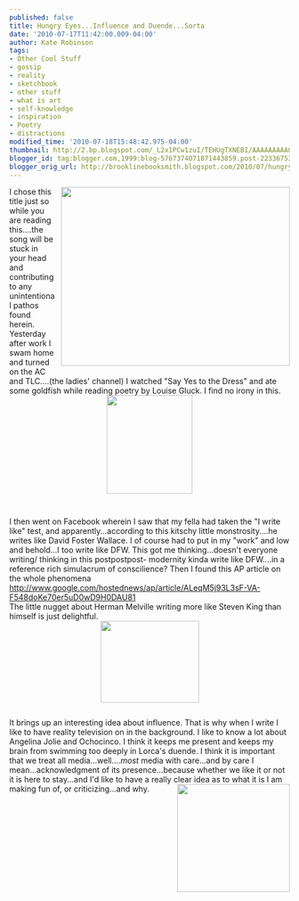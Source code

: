 ```yaml
---
published: false
title: Hungry Eyes...Influence and Duende...Sorta
date: '2010-07-17T11:42:00.009-04:00'
author: Kate Robinson
tags:
- Other Cool Stuff
- gossip
- reality
- sketchbook
- other stuff
- what is art
- self-knowledge
- inspiration
- Poetry
- distractions
modified_time: '2010-07-18T15:48:42.975-04:00'
thumbnail: http://2.bp.blogspot.com/_L2x1PCw1zuI/TEHUgTXNEBI/AAAAAAAAAGg/KHhzzHAOIZA/s72-c/musica_de-eric-carmen.jpg
blogger_id: tag:blogger.com,1999:blog-5767374071871443859.post-2233675346433512833
blogger_orig_url: http://brooklinebooksmith.blogspot.com/2010/07/hungry-eyesinfluence-and-duendesorta.html
---
```


<a href="http://2.bp.blogspot.com/_L2x1PCw1zuI/TEHUgTXNEBI/AAAAAAAAAGg/KHhzzHAOIZA/s1600/musica_de-eric-carmen.jpg"><img style="MARGIN: 0px 0px 10px 10px; WIDTH: 411px; FLOAT: right; HEIGHT: 321px; CURSOR: hand" id="BLOGGER_PHOTO_ID_5494906671787216914" border="0" alt="" src="http://2.bp.blogspot.com/_L2x1PCw1zuI/TEHUgTXNEBI/AAAAAAAAAGg/KHhzzHAOIZA/s320/musica_de-eric-carmen.jpg" /></a>I chose this title just so while you are reading this....the song will be stuck in your head and contributing to any unintentional pathos found herein. Yesterday after work I swam home and turned on the AC and TLC....(the ladies' channel) I watched "Say Yes to the Dress" and ate some goldfish while reading poetry by Louise Gluck. I find no irony in this.<img style="TEXT-ALIGN: center; MARGIN: 0px auto 10px; WIDTH: 154px; DISPLAY: block; HEIGHT: 177px; CURSOR: hand" id="BLOGGER_PHOTO_ID_5494906088311157250" border="0" alt="" src="http://3.bp.blogspot.com/_L2x1PCw1zuI/TEHT-Vvq8gI/AAAAAAAAAGI/-gsObFm9yuE/s320/1491928437_36b64cdfc5.jpg" /><br /><div><div><div>I then went on Facebook wherein I saw that my fella had taken the "I write like" test, and apparently...according to this kitschy little monstrosity....he writes like David Foster Wallace. I of course had to put in my "work" and low and behold...I too write like DFW. This got me thinking...doesn't everyone writing/ thinking in this postpostpost- modernity kinda write like DFW....in a reference rich simulacrum of conscilience? Then I found this AP article on the whole phenomena <a href="http://www.google.com/hostednews/ap/article/ALeqM5j93L3sF-VA-F548doKe70er5uD0wD9H0DAU81">http://www.google.com/hostednews/ap/article/ALeqM5j93L3sF-VA-F548doKe70er5uD0wD9H0DAU81</a><br />The little nugget about Herman Melville writing more like Steven King than himself is just delightful.</div><img style="TEXT-ALIGN: center; MARGIN: 0px auto 10px; WIDTH: 177px; DISPLAY: block; HEIGHT: 147px; CURSOR: hand" id="BLOGGER_PHOTO_ID_5494906165797145394" border="0" alt="" src="http://4.bp.blogspot.com/_L2x1PCw1zuI/TEHUC2ZxSzI/AAAAAAAAAGQ/bCJUgrpqD2g/s320/angelina_jolie_edwin-a-salt-brad-pitt-twins-tomkat-tom-cruise-katie-holmes.jpg" /><br /><div>It brings up an interesting idea about influence. That is why when I write I like to have reality television on in the background. I like to know a lot about Angelina Jolie and Ochocinco. I think it keeps me present and keeps my brain from swimming too deeply in Lorca's duende. I think it is important that we treat all media...well....<em>most </em>media with care...and by care I mean...acknowledgment of its presence...because whether we like it or not it is here to stay...and I'd like to have a really clear idea as to what it is I am making fun of, or <a href="http://2.bp.blogspot.com/_L2x1PCw1zuI/TEHUP9Kr16I/AAAAAAAAAGY/TebIGWnPVI8/s1600/chad-johnson.jpg"><img style="MARGIN: 0px 0px 10px 10px; WIDTH: 202px; FLOAT: right; HEIGHT: 194px; CURSOR: hand" id="BLOGGER_PHOTO_ID_5494906390951221154" border="0" alt="" src="http://2.bp.blogspot.com/_L2x1PCw1zuI/TEHUP9Kr16I/AAAAAAAAAGY/TebIGWnPVI8/s320/chad-johnson.jpg" /></a>criticizing...and why.</div></div></div>